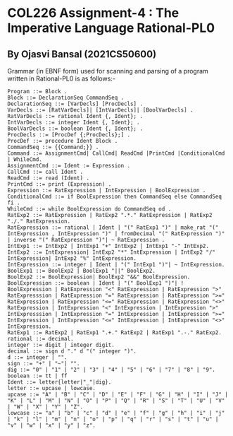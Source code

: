# COL226 Assignment-4 : The Imperative Language Rational-PL0

## By Ojasvi Bansal (2021CS50600)

Grammar (in EBNF form) used for scanning and parsing of a program written in Rational-PL0 is as follows:-

    Program ::= Block .
    Block ::= DeclarationSeq CommandSeq .
    DeclarationSeq ::= [VarDecls] [ProcDecls] .
    VarDecls ::= [RatVarDecls]| [IntVarDecls]| [BoolVarDecls] .
    RatVarDecls ::= rational Ident {, Ident}; .
    IntVarDecls ::= integer Ident {, Ident}; .
    BoolVarDecls ::= boolean Ident {, Ident}; .
    ProcDecls ::= [ProcDef {;ProcDecls};] .
    ProcDef ::= procedure Ident Block .
    CommandSeq ::= {{Command;}} .
    Command ::= AssignmentCmd| CallCmd| ReadCmd |PrintCmd |ConditionalCmd | WhileCmd.
    AssignmentCmd ::= Ident := Expression .
    CallCmd ::= call Ident .
    ReadCmd ::= read (Ident) .
    PrintCmd ::= print (Expression) .
    Expression ::= RatExpression | IntExpression | BoolExpression .
    ConditionalCmd ::= if BoolExpression then CommandSeq else CommandSeq fi .
    WhileCmd ::= while BoolExpression do CommandSeq od .
    RatExp2 ::= RatExpression | RatExp2 ".*." RatExpression | RatExp2 "./." RatExpression.
    RatExpression ::= rational | Ident | "(" RatExp1 ")" | make_rat "(" IntExpression , IntExpression ")" | fromDecimal "(" RatExpression ")" | inverse "(" RatExpression ")"| ~ RatExpression .
    IntExp1 ::= IntExp2 | IntExp1 "+" IntExp2 | IntExp1 "-" IntExp2.
    IntExp2 ::= IntExpression| IntExp2 "*" IntExpression | IntExp2 "/" IntExpression| IntExp2 "%" IntExpression.
    IntExpression ::= integer | Ident | "(" IntExp1 ")"| ~ IntExpression.
    BoolExp1 ::= BoolExp2 | BoolExp1 "||" BoolExp2.
    BoolExp2 ::= BoolExpression| BoolExp2 "&&" BoolExpression.
    BoolExpression ::= boolean | Ident | "(" BoolExp1 ")"| ! BoolExpression | RatExpression "<" RatExpression | RatExpression ">" RatExpresssion | RatExpression "=" RatExpression | RatExpression ">=" RatExpression | RatExpression "<=" RatExpression | RatExpression "<>" RatExpression | IntExpression "<" IntExpression | IntExpression ">" IntExpresssion | IntExpression "=" IntExpression | IntExpression ">=" IntExpression | IntExpression "<=" IntExpression | IntExpression "<>" IntExpression.
    RatExp1 ::= RatExp2 | RatExp1 ".+." RatExp2 | RatExp1 ".-." RatExp2.
    rational ::= decimal.
    integer ::= digit | integer digit.
    decimal ::= sign d "." d "(" integer ")".
    d ::= integer | "".
    sign ::= "+" | "~"| "".
    dig ::= "0" | "1" | "2" | "3" | "4" | "5" | "6" | "7" | "8" | "9".
    boolean ::= tt | ff
    Ident ::= letter{letter|"_"|dig}.
    letter ::= upcase | lowcase.
    upcase ::= "A" | "B" | "C" | "D" | "E" | "F" | "G" | "H" | "I" | "J" | "K" | "L" | "M" | "N" | "O" | "P" | "Q" | "R" | "S" | "T" | "U" | "V" | "W" | "X" | "Y" | "Z".
    lowcase ::= "a" | "b" | "c" | "d" | "e" | "f" | "g" | "h" | "i" | "j" | "k" | "l" | "m" | "n" | "o" | "p" | "q" | "r" | "s" | "t" | "u" | "v" | "w" | "x" | "y" | "z".

